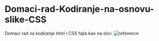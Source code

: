 # Domaci-rad-Kodiranje-na-osnovu-slike-CSS
Domaci rad za kodiranje html i CSS fajla kao na slici:
![reference](https://github.com/user-attachments/assets/e8e0c036-4215-4384-8227-df41da62313f)
